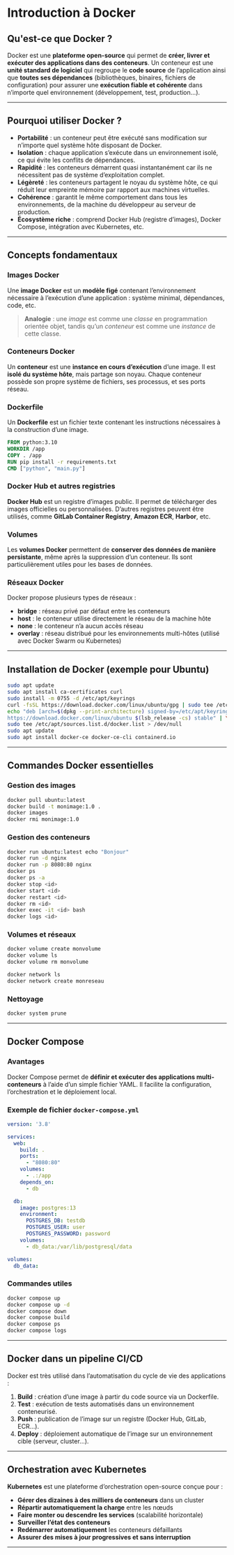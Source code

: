 
# Introduction à Docker 

## Qu'est-ce que Docker ?

Docker est une **plateforme open-source** qui permet de **créer, livrer et exécuter des applications dans des conteneurs**.
Un conteneur est une **unité standard de logiciel** qui regroupe le **code source** de l’application ainsi que **toutes ses dépendances** (bibliothèques, binaires, fichiers de configuration) pour assurer une **exécution fiable et cohérente** dans n’importe quel environnement (développement, test, production...).

---

## Pourquoi utiliser Docker ?

* **Portabilité** : un conteneur peut être exécuté sans modification sur n’importe quel système hôte disposant de Docker.
* **Isolation** : chaque application s’exécute dans un environnement isolé, ce qui évite les conflits de dépendances.
* **Rapidité** : les conteneurs démarrent quasi instantanément car ils ne nécessitent pas de système d’exploitation complet.
* **Légèreté** : les conteneurs partagent le noyau du système hôte, ce qui réduit leur empreinte mémoire par rapport aux machines virtuelles.
* **Cohérence** : garantit le même comportement dans tous les environnements, de la machine du développeur au serveur de production.
* **Écosystème riche** : comprend Docker Hub (registre d’images), Docker Compose, intégration avec Kubernetes, etc.

---

## Concepts fondamentaux

### Images Docker

Une **image Docker** est un **modèle figé** contenant l’environnement nécessaire à l’exécution d’une application : système minimal, dépendances, code, etc.

> **Analogie** : une *image* est comme une *classe* en programmation orientée objet, tandis qu’un *conteneur* est comme une *instance* de cette classe.

### Conteneurs Docker

Un **conteneur** est une **instance en cours d’exécution** d’une image. Il est **isolé du système hôte**, mais partage son noyau. Chaque conteneur possède son propre système de fichiers, ses processus, et ses ports réseau.

### Dockerfile

Un **Dockerfile** est un fichier texte contenant les instructions nécessaires à la construction d’une image.

```dockerfile
FROM python:3.10
WORKDIR /app
COPY . /app
RUN pip install -r requirements.txt
CMD ["python", "main.py"]
```

### Docker Hub et autres registries

**Docker Hub** est un registre d’images public. Il permet de télécharger des images officielles ou personnalisées.
D’autres registres peuvent être utilisés, comme **GitLab Container Registry**, **Amazon ECR**, **Harbor**, etc.

### Volumes

Les **volumes Docker** permettent de **conserver des données de manière persistante**, même après la suppression d’un conteneur. Ils sont particulièrement utiles pour les bases de données.

### Réseaux Docker

Docker propose plusieurs types de réseaux :

* **bridge** : réseau privé par défaut entre les conteneurs
* **host** : le conteneur utilise directement le réseau de la machine hôte
* **none** : le conteneur n’a aucun accès réseau
* **overlay** : réseau distribué pour les environnements multi-hôtes (utilisé avec Docker Swarm ou Kubernetes)

---

## Installation de Docker (exemple pour Ubuntu)

```bash
sudo apt update
sudo apt install ca-certificates curl
sudo install -m 0755 -d /etc/apt/keyrings
curl -fsSL https://download.docker.com/linux/ubuntu/gpg | sudo tee /etc/apt/keyrings/docker.asc > /dev/null
echo "deb [arch=$(dpkg --print-architecture) signed-by=/etc/apt/keyrings/docker.asc] \
https://download.docker.com/linux/ubuntu $(lsb_release -cs) stable" | \
sudo tee /etc/apt/sources.list.d/docker.list > /dev/null
sudo apt update
sudo apt install docker-ce docker-ce-cli containerd.io
```

---

## Commandes Docker essentielles

### Gestion des images

```bash
docker pull ubuntu:latest          
docker build -t monimage:1.0 .     
docker images                      
docker rmi monimage:1.0            
```

### Gestion des conteneurs

```bash
docker run ubuntu:latest echo "Bonjour"     
docker run -d nginx                       
docker run -p 8080:80 nginx                
docker ps                                  
docker ps -a                                
docker stop <id>                           
docker start <id>                           
docker restart <id>                         
docker rm <id>                              
docker exec -it <id> bash                   
docker logs <id>                            
```

### Volumes et réseaux

```bash
docker volume create monvolume
docker volume ls
docker volume rm monvolume

docker network ls
docker network create monreseau
```

### Nettoyage

```bash
docker system prune   
```

---

## Docker Compose

### Avantages

Docker Compose permet de **définir et exécuter des applications multi-conteneurs** à l’aide d’un simple fichier YAML.
Il facilite la configuration, l’orchestration et le déploiement local.

### Exemple de fichier `docker-compose.yml`

```yaml
version: '3.8'

services:
  web:
    build: .
    ports:
      - "8080:80"
    volumes:
      - .:/app
    depends_on:
      - db

  db:
    image: postgres:13
    environment:
      POSTGRES_DB: testdb
      POSTGRES_USER: user
      POSTGRES_PASSWORD: password
    volumes:
      - db_data:/var/lib/postgresql/data

volumes:
  db_data:
```

### Commandes utiles

```bash
docker compose up           
docker compose up -d       
docker compose down         
docker compose build       
docker compose ps         
docker compose logs        
```

---

## Docker dans un pipeline CI/CD

Docker est très utilisé dans l’automatisation du cycle de vie des applications :

1. **Build** : création d’une image à partir du code source via un Dockerfile.
2. **Test** : exécution de tests automatisés dans un environnement conteneurisé.
3. **Push** : publication de l’image sur un registre (Docker Hub, GitLab, ECR...).
4. **Deploy** : déploiement automatique de l’image sur un environnement cible (serveur, cluster...).

---

## Orchestration avec Kubernetes

**Kubernetes** est une plateforme d’orchestration open-source conçue pour :

* **Gérer des dizaines à des milliers de conteneurs** dans un cluster
* **Répartir automatiquement la charge** entre les nœuds
* **Faire monter ou descendre les services** (scalabilité horizontale)
* **Surveiller l’état des conteneurs**
* **Redémarrer automatiquement** les conteneurs défaillants
* **Assurer des mises à jour progressives et sans interruption**

---

